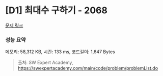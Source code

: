 # [D1] 최대수 구하기 - 2068 

[문제 링크](https://swexpertacademy.com/main/code/problem/problemDetail.do?contestProbId=AV5QQhbqA4QDFAUq) 

### 성능 요약

메모리: 58,312 KB, 시간: 133 ms, 코드길이: 1,647 Bytes



> 출처: SW Expert Academy, https://swexpertacademy.com/main/code/problem/problemList.do